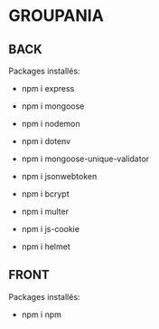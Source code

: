 # GROUPANIA

## BACK
Packages installés:

- npm i express
- npm i mongoose
- npm i nodemon
- npm i dotenv
- npm i mongoose-unique-validator
- npm i jsonwebtoken
- npm i bcrypt
- npm i multer
- npm i js-cookie


- npm i helmet


## FRONT
Packages installés:
- npm i npm